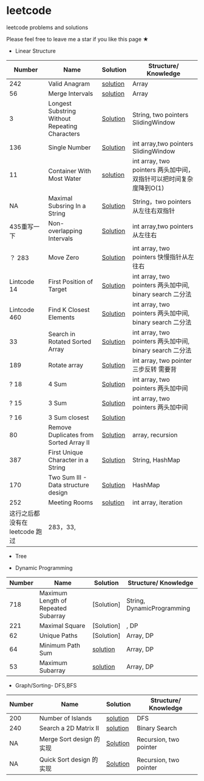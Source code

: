 # leetcode

leetcode problems and solutions

Please feel free to leave me a star if you like this page ★

* Linear Structure

|Number |Name |Solution |Structure/ Knowledge|
|-------|-----|---------|--------|
|242  |Valid Anagram| [solution](LinearStructure/242.md)| Array|
|56  |Merge Intervals| [solution](LinearStructure/56.md)| Array|
| 3   | Longest Substring Without Repeating Characters |  [Solution](LinearStructure/3.md)| String, two pointers SlidingWindow  |
| 136 | Single Number | [Solution](LinearStructure/136.md) | int array,two pointers SlidingWindow  |
| 11 |Container With Most Water| [solution](LinearStructure/11.md)|int array, two pointers 两头加中间， 双指针可以把时间复杂度降到O(1)|
| NA  | Maximal Subsring In a String | [Solution](LinearStructure/MaximalSubsringInaString.md)| String，two pointers 从左往右双指针  |
| 435重写一下 | Non-overlapping Intervals | [Solution](LinearStructure/435.md)|int array,two pointers 从左往右  |
|？ 283 |Move Zero|[Solution](LinearStructure/283.md)|int array, two pointers 快慢指针从左往右|
| Lintcode 14 |First Position of Target|[Solution](LinearStructure/LintCode14.md)|int array, two pointers 两头加中间, binary search 二分法|
| Lintcode 460 |Find K Closest Elements|[Solution](LinearStructure/LintCode460.md)|int array, two pointers 两头加中间, binary search 二分法|
| 33 | Search in Rotated Sorted Array| [Solution](LinearStructure/33.md)|int array, two pointers 两头加中间, binary search 二分法|
|189| Rotate array | [Solution](LinearStructure/189.md) | int array, two pointer 三步反转 需要背|
|? 18 | 4 Sum | [Solution](LinearStructure/18.md)|int array, two pointers 两头加中间|
|? 15 | 3 Sum | [Solution](LinearStructure/15.md)|int array, two pointers 两头加中间|
|? 16 | 3 Sum closest | [Solution](LinearStructure/16.md)||
| 80 | Remove Duplicates from Sorted Array II| [Solution](LinearStructure/80.md)|array, recursion|
| 387 | First Unique Character in a String | [Solution](LinearStructure/387.md)|String, HashMap |
| 170 | Two Sum III - Data structure design | [Solution](LinearStructure/170.md)|HashMap|
| 252 |Meeting Rooms| [solution](LinearStructure/252.md)|int array, iteration|
|这行之后都没有在leetcode 跑过|283，33, ||

* Tree

* Dynamic Programming

|Number |Name |Solution |Structure/ Knowledge|
|-------|-----|---------|--------|
| 718 | Maximum Length of Repeated Subarray | [Solution] | String, DynamicProgramming |
| 221 | Maximal Square | [Solution]|, DP |
| 62 | Unique Paths |[Solution] | Array, DP |
| 64 | Minimum Path Sum | [solution](DP/64.md)|Array, DP|
| 53 | Maximum Subarray | [solution](DP/53.md)|Array, DP|

* Graph/Sorting- DFS,BFS

|Number |Name |Solution |Structure/ Knowledge|
|-------|-----|---------|--------|
|200    |Number of Islands| [solution](GraphSort/200.md)| DFS|
|240    |Search a 2D Matrix II| [solution](GraphSort/240.md)| Binary Search|
| NA   | Merge Sort design 的实现 | [Solution](GraphSort/mergesort.md)|Recursion, two pointer|
| NA   | Quick Sort design 的实现 | [Solution](GraphSort/quicksort.md)|Recursion, two pointer|
